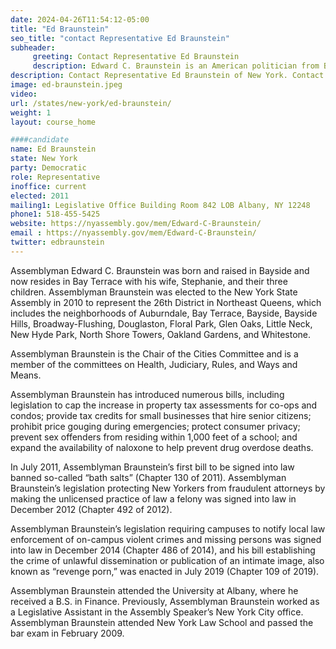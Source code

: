 ```yaml
---
date: 2024-04-26T11:54:12-05:00
title: "Ed Braunstein"
seo_title: "contact Representative Ed Braunstein"
subheader:
     greeting: Contact Representative Ed Braunstein
     description: Edward C. Braunstein is an American politician from Bayside, Queens. He was born on April 21, 1981, and is a Democratic member of the New York State Assembly representing the 26th Assembly District in Queens, New York.
description: Contact Representative Ed Braunstein of New York. Contact information for Ed Braunstein includes email address, phone number, and mailing address.
image: ed-braunstein.jpeg
video:
url: /states/new-york/ed-braunstein/
weight: 1
layout: course_home

####candidate
name: Ed Braunstein
state: New York
party: Democratic
role: Representative
inoffice: current
elected: 2011
mailing1: Legislative Office Building Room 842 LOB Albany, NY 12248
phone1: 518-455-5425
website: https://nyassembly.gov/mem/Edward-C-Braunstein/
email : https://nyassembly.gov/mem/Edward-C-Braunstein/
twitter: edbraunstein
---
```


Assemblyman Edward C. Braunstein was born and raised in Bayside and now resides in Bay Terrace with his wife, Stephanie, and their three children. Assemblyman Braunstein was elected to the New York State Assembly in 2010 to represent the 26th District in Northeast Queens, which includes the neighborhoods of Auburndale, Bay Terrace, Bayside, Bayside Hills, Broadway-Flushing, Douglaston, Floral Park, Glen Oaks, Little Neck, New Hyde Park, North Shore Towers, Oakland Gardens, and Whitestone.

Assemblyman Braunstein is the Chair of the Cities Committee and is a member of the committees on Health, Judiciary, Rules, and Ways and Means.

Assemblyman Braunstein has introduced numerous bills, including legislation to cap the increase in property tax assessments for co-ops and condos; provide tax credits for small businesses that hire senior citizens; prohibit price gouging during emergencies; protect consumer privacy; prevent sex offenders from residing within 1,000 feet of a school; and expand the availability of naloxone to help prevent drug overdose deaths.

In July 2011, Assemblyman Braunstein’s first bill to be signed into law banned so-called “bath salts” (Chapter 130 of 2011). Assemblyman Braunstein’s legislation protecting New Yorkers from fraudulent attorneys by making the unlicensed practice of law a felony was signed into law in December 2012 (Chapter 492 of 2012).

Assemblyman Braunstein’s legislation requiring campuses to notify local law enforcement of on-campus violent crimes and missing persons was signed into law in December 2014 (Chapter 486 of 2014), and his bill establishing the crime of unlawful dissemination or publication of an intimate image, also known as “revenge porn,” was enacted in July 2019 (Chapter 109 of 2019).

Assemblyman Braunstein attended the University at Albany, where he received a B.S. in Finance. Previously, Assemblyman Braunstein worked as a Legislative Assistant in the Assembly Speaker’s New York City office. Assemblyman Braunstein attended New York Law School and passed the bar exam in February 2009.
